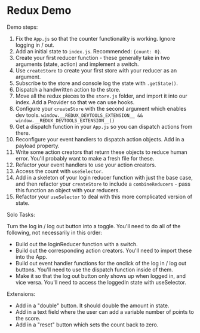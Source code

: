 # Redux Demo

Demo steps:

1. Fix the `App.js` so that the counter functionality is working. Ignore logging in / out.
2. Add an initial state to `index.js`. Recommended: `{count: 0}`.
3. Create your first reducer function - these generally take in two arguments (state, action) and implement a switch.
4. Use `createStore` to create your first store with your reducer as an argument.
5. Subscribe to the store and console log the state with `.getState()`.
6. Dispatch a handwritten action to the store.
7. Move all the redux pieces to the `store.js` folder, and import it into our index. Add a Provider so that we can use hooks.
8. Configure your `createStore` with the second argument which enables dev tools. `window.__REDUX_DEVTOOLS_EXTENSION__ && window.__REDUX_DEVTOOLS_EXTENSION__()`
9. Get a dispatch function in your `App.js` so you can dispatch actions from there.
10. Reconfigure your event handlers to dispatch action objects. Add in a payload property.
11. Write some action creators that return these objects to reduce human error. You'll probably want to make a fresh file for these.
12. Refactor your event handlers to use your action creators.
13. Access the count with `useSelector`.
14. Add in a skeleton of your login reducer function with just the base case, and then refactor your `createStore` to include a `combineReducers` - pass this function an object with your reducers.
15. Refactor your `useSelector` to deal with this more complicated version of state.

Solo Tasks:

Turn the log in / log out button into a toggle. You'll need to do all of the following, not necessarily in this order:

- Build out the loginReducer function with a switch.
- Build out the corresponding action creators. You'll need to import these into the App.
- Build out event handler functions for the onclick of the log in / log out buttons. You'll need to use the dispatch function inside of them.
- Make it so that the log out button only shows up when logged in, and vice versa. You'll need to access the loggedIn state with useSelector.

Extensions:

- Add in a "double" button. It should double the amount in state.
- Add in a text field where the user can add a variable number of points to the score.
- Add in a "reset" button which sets the count back to zero.
